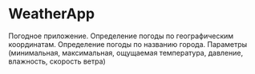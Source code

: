 # WeatherApp
Погодное приложение. Определение погоды по географическим координатам. Определение погоды по названию города. Параметры (минимальная, максимальная, ощущаемая температура, давление, влажность, скорость ветра)
